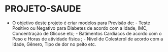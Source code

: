 # PROJETO-SAUDE
- O objetivo deste projeto é criar modelos para Previsão de:     - Teste Positivo ou Negativo para Diabetes de acordo com a Idade, IMC, Concentração de Glicose etc;     - Batimentos Cardíacos de acordo com o Peso e Horas de atividade física ;     - Nível de Colesterol de acordo com a Idade, Gênero, Tipo de dor no peito etc.

